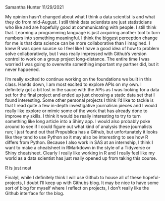 Samantha Hunter
11/29/2021

My opinion hasn’t changed about what I think a data scientist is and
what they do from mid-August. I still think data scientists are just
statisticians who like and are hopefully good at communicating with
people. I still think that. Learning a programming language is just
acquiring another tool to turn numbers into something meaningful. I
think the biggest perception change for me is that data science can be
more collaborative than I imagined. I knew R was open source so I feel
like I have a good idea of how to problem solve collaboratively, but I
was really impressed with Github’s version control to work on a group
project long-distance. The entire time I was worried I was going to
overwrite something important my partner did, but it never happened.

I’m really excited to continue working on the foundations we built in
this class. Hands down, I am most excited to explore APIs on my own. I
definitely got a bit lost in the sauce with the APIs as I was looking
for a data set for the final project and ended up just choosing a static
data set that I found interesting. Some other personal projects I think
I’d like to tackle is that I read quite a few in-depth investigative
journalism pieces and I would really like explore or mimic some of the
work that has already done to improve my skills. I think it would be
really interesting to try to turn something like long article into a
Shiny app. I would also probably poke around to see if I could figure
out what kind of analysis these journalists run; I just found out that
Propublica has a Github, but unfortunately it looks like they tend to
use Python so it may also be interesting to see how R differs from
Python. Because I also work in SAS at an internship, I think I want to
make a cheatsheet in RMarkdown in the style of a Tidyverse or Shiny
cheatsheet. Clearly I really like working in R and I really feel like my
world as a data scientist has just really opened up from taking this
course.

[R is just neat](images/neat.jpg)

Finalyl, while I definitely think I will use Github to house all of
these hopeful-projects, I doubt I’ll keep up with Githubs blog. It may
be nice to have some sort of blog for myself where I reflect on
projects, I don’t really like the Github interface for the blog.
